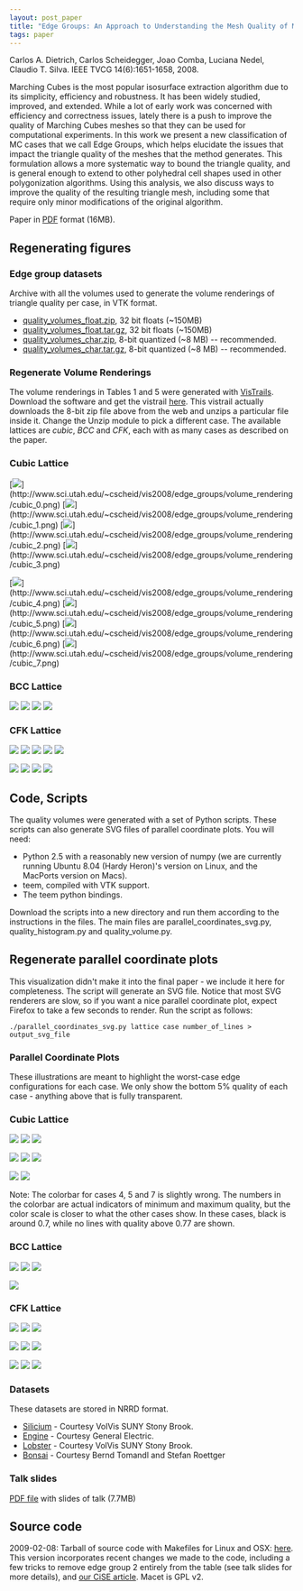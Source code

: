 ```yaml
---
layout: post_paper
title: "Edge Groups: An Approach to Understanding the Mesh Quality of Marching Methods"
tags: paper
---
```


Carlos A. Dietrich, Carlos Scheidegger, Joao
Comba, Luciana Nedel, Claudio T. Silva.
IEEE TVCG 14(6):1651-1658, 2008.

Marching Cubes is the most popular isosurface extraction algorithm due
to its simplicity, efficiency and robustness. It has been widely
studied, improved, and extended. While a lot of early work was
concerned with efficiency and correctness issues, lately there is a
push to improve the quality of Marching Cubes meshes so that they can
be used for computational experiments. In this work we present a new
classification of MC cases that we call Edge Groups, which helps
elucidate the issues that impact the triangle quality of the meshes
that the method generates. This formulation allows a more systematic
way to bound the triangle quality, and is general enough to extend to
other polyhedral cell shapes used in other polygonization
algorithms. Using this analysis, we also discuss ways to improve the
quality of the resulting triangle mesh, including some that require
only minor modifications of the original algorithm.

Paper in [PDF](http://www.sci.utah.edu/~cscheid/pubs/edge_groups.pdf)
format (16MB).

## Regenerating figures

### Edge group datasets

Archive with all the volumes used to generate the volume renderings of triangle quality per case, in VTK format.

* [quality_volumes_float.zip](http://www.sci.utah.edu/~cscheid/vis2008/edge_groups/quality_volumes_float.zip), 32 bit floats (~150MB)
* [quality_volumes_float.tar.gz](http://www.sci.utah.edu/~cscheid/vis2008/edge_groups/quality_volumes_float.tar.gz), 32 bit floats (~150MB)
* [quality_volumes_char.zip](http://www.sci.utah.edu/~cscheid/vis2008/edge_groups/quality_volumes_char.zip), 8-bit quantized (~8 MB) -- recommended.
* [quality_volumes_char.tar.gz](http://www.sci.utah.edu/~cscheid/vis2008/edge_groups/quality_volumes_char.tar.gz), 8-bit quantized (~8 MB) -- recommended.

### Regenerate Volume Renderings

The volume renderings in Tables 1 and 5 were generated with [VisTrails](http://www.vistrails.org). Download the software and get the vistrail [here](http://www.sci.utah.edu/~cscheid/vis2008/edge_groups/volume_rendering.vt). This vistrail actually downloads the 8-bit zip file above from the web and unzips a particular file inside it. Change the Unzip module to pick a different case. The available lattices are *cubic*, *BCC* and *CFK*, each with as many cases as described on the paper.

### Cubic Lattice

[![](http://www.sci.utah.edu/~cscheid/vis2008/edge_groups/volume_rendering/cubic_0_small.png")](http://www.sci.utah.edu/~cscheid/vis2008/edge_groups/volume_rendering/cubic_0.png)
[![](http://www.sci.utah.edu/~cscheid/vis2008/edge_groups/volume_rendering/cubic_1_small.png")](http://www.sci.utah.edu/~cscheid/vis2008/edge_groups/volume_rendering/cubic_1.png)
[![](http://www.sci.utah.edu/~cscheid/vis2008/edge_groups/volume_rendering/cubic_2_small.png")](http://www.sci.utah.edu/~cscheid/vis2008/edge_groups/volume_rendering/cubic_2.png)
[![](http://www.sci.utah.edu/~cscheid/vis2008/edge_groups/volume_rendering/cubic_3_small.png")](http://www.sci.utah.edu/~cscheid/vis2008/edge_groups/volume_rendering/cubic_3.png)

[![](http://www.sci.utah.edu/~cscheid/vis2008/edge_groups/volume_rendering/cubic_4_small.png")](http://www.sci.utah.edu/~cscheid/vis2008/edge_groups/volume_rendering/cubic_4.png)
[![](http://www.sci.utah.edu/~cscheid/vis2008/edge_groups/volume_rendering/cubic_5_small.png")](http://www.sci.utah.edu/~cscheid/vis2008/edge_groups/volume_rendering/cubic_5.png)
[![](http://www.sci.utah.edu/~cscheid/vis2008/edge_groups/volume_rendering/cubic_6_small.png")](http://www.sci.utah.edu/~cscheid/vis2008/edge_groups/volume_rendering/cubic_6.png)
[![](http://www.sci.utah.edu/~cscheid/vis2008/edge_groups/volume_rendering/cubic_7_small.png")](http://www.sci.utah.edu/~cscheid/vis2008/edge_groups/volume_rendering/cubic_7.png)

### BCC Lattice

[![](http://www.sci.utah.edu/~cscheid/vis2008/edge_groups/volume_rendering/BCC_0_small.png)](http://www.sci.utah.edu/~cscheid/vis2008/edge_groups/volume_rendering/BCC_0.png)
[![](http://www.sci.utah.edu/~cscheid/vis2008/edge_groups/volume_rendering/BCC_1_small.png)](http://www.sci.utah.edu/~cscheid/vis2008/edge_groups/volume_rendering/BCC_1.png)
[![](http://www.sci.utah.edu/~cscheid/vis2008/edge_groups/volume_rendering/BCC_2_small.png)](http://www.sci.utah.edu/~cscheid/vis2008/edge_groups/volume_rendering/BCC_2.png)
[![](http://www.sci.utah.edu/~cscheid/vis2008/edge_groups/volume_rendering/BCC_3_small.png)](http://www.sci.utah.edu/~cscheid/vis2008/edge_groups/volume_rendering/BCC_3.png)

### CFK Lattice

[![](http://www.sci.utah.edu/~cscheid/vis2008/edge_groups/volume_rendering/CFK_0_small.png)](http://www.sci.utah.edu/~cscheid/vis2008/edge_groups/volume_rendering/CFK_0.png)
[![](http://www.sci.utah.edu/~cscheid/vis2008/edge_groups/volume_rendering/CFK_1_small.png)](http://www.sci.utah.edu/~cscheid/vis2008/edge_groups/volume_rendering/CFK_1.png)
[![](http://www.sci.utah.edu/~cscheid/vis2008/edge_groups/volume_rendering/CFK_2_small.png)](http://www.sci.utah.edu/~cscheid/vis2008/edge_groups/volume_rendering/CFK_2.png)
[![](http://www.sci.utah.edu/~cscheid/vis2008/edge_groups/volume_rendering/CFK_3_small.png)](http://www.sci.utah.edu/~cscheid/vis2008/edge_groups/volume_rendering/CFK_3.png)
[![](http://www.sci.utah.edu/~cscheid/vis2008/edge_groups/volume_rendering/CFK_4_small.png)](http://www.sci.utah.edu/~cscheid/vis2008/edge_groups/volume_rendering/CFK_4.png)

[![](http://www.sci.utah.edu/~cscheid/vis2008/edge_groups/volume_rendering/CFK_5_small.png)](http://www.sci.utah.edu/~cscheid/vis2008/edge_groups/volume_rendering/CFK_5.png)
[![](http://www.sci.utah.edu/~cscheid/vis2008/edge_groups/volume_rendering/CFK_6_small.png)](http://www.sci.utah.edu/~cscheid/vis2008/edge_groups/volume_rendering/CFK_6.png)
[![](http://www.sci.utah.edu/~cscheid/vis2008/edge_groups/volume_rendering/CFK_7_small.png)](http://www.sci.utah.edu/~cscheid/vis2008/edge_groups/volume_rendering/CFK_7.png)
[![](http://www.sci.utah.edu/~cscheid/vis2008/edge_groups/volume_rendering/CFK_8_small.png)](http://www.sci.utah.edu/~cscheid/vis2008/edge_groups/volume_rendering/CFK_8.png)

## Code, Scripts

The quality volumes were generated with a set of Python scripts. These scripts can also generate SVG files of parallel coordinate plots. You will need:

* Python 2.5 with a reasonably new version of numpy (we are currently running Ubuntu 8.04 (Hardy Heron)'s version on Linux, and the MacPorts version on Macs).
* teem, compiled with VTK support.
* The teem python bindings.

Download the scripts into a new directory and run them according to the instructions in the files. The main files are parallel_coordinates_svg.py, quality_histogram.py and quality_volume.py.

## Regenerate parallel coordinate plots

This visualization didn't make it into the final paper - we include it here for completeness. The script will generate an SVG file. Notice that most SVG renderers are slow, so if you want a nice parallel coordinate plot, expect Firefox to take a few seconds to render. Run the script as follows:

`./parallel_coordinates_svg.py lattice case number_of_lines > output_svg_file`

### Parallel Coordinate Plots

These illustrations are meant to highlight the worst-case edge configurations for each case. We only show the bottom 5% quality of each case - anything above that is fully transparent.

### Cubic Lattice

[![](http://www.sci.utah.edu/~cscheid/vis2008/edge_groups/parallel_coordinates/cubic_0_large.png)](http://www.sci.utah.edu/~cscheid/vis2008/edge_groups/parallel_coordinates/cubic_0_med.svg)
[![](http://www.sci.utah.edu/~cscheid/vis2008/edge_groups/parallel_coordinates/cubic_1_large.png)](http://www.sci.utah.edu/~cscheid/vis2008/edge_groups/parallel_coordinates/cubic_1_med.svg)
[![](http://www.sci.utah.edu/~cscheid/vis2008/edge_groups/parallel_coordinates/cubic_2_large.png)](http://www.sci.utah.edu/~cscheid/vis2008/edge_groups/parallel_coordinates/cubic_2_med.svg)

[![](http://www.sci.utah.edu/~cscheid/vis2008/edge_groups/parallel_coordinates/cubic_3_large.png)](http://www.sci.utah.edu/~cscheid/vis2008/edge_groups/parallel_coordinates/cubic_3_med.svg)
[![](http://www.sci.utah.edu/~cscheid/vis2008/edge_groups/parallel_coordinates/cubic_0_large.png)](http://www.sci.utah.edu/~cscheid/vis2008/edge_groups/parallel_coordinates/cubic_0_med.svg)
[![](http://www.sci.utah.edu/~cscheid/vis2008/edge_groups/parallel_coordinates/cubic_1_large.png)](http://www.sci.utah.edu/~cscheid/vis2008/edge_groups/parallel_coordinates/cubic_1_med.svg)

[![](http://www.sci.utah.edu/~cscheid/vis2008/edge_groups/parallel_coordinates/cubic_2_large.png)](http://www.sci.utah.edu/~cscheid/vis2008/edge_groups/parallel_coordinates/cubic_2_med.svg)
[![](http://www.sci.utah.edu/~cscheid/vis2008/edge_groups/parallel_coordinates/cubic_3_large.png)](http://www.sci.utah.edu/~cscheid/vis2008/edge_groups/parallel_coordinates/cubic_3_med.svg)

Note: The colorbar for cases 4, 5 and 7 is slightly wrong. The numbers
in the colorbar are actual indicators of minimum and maximum quality,
but the color scale is closer to what the other cases show. In these
cases, black is around 0.7, while no lines with quality above 0.77 are
shown.

### BCC Lattice

[![](http://www.sci.utah.edu/~cscheid/vis2008/edge_groups/parallel_coordinates/BCC_0_large.png)](http://www.sci.utah.edu/~cscheid/vis2008/edge_groups/parallel_coordinates/BCC_0_med.svg)
[![](http://www.sci.utah.edu/~cscheid/vis2008/edge_groups/parallel_coordinates/BCC_1_large.png)](http://www.sci.utah.edu/~cscheid/vis2008/edge_groups/parallel_coordinates/BCC_1_med.svg)
[![](http://www.sci.utah.edu/~cscheid/vis2008/edge_groups/parallel_coordinates/BCC_2_large.png)](http://www.sci.utah.edu/~cscheid/vis2008/edge_groups/parallel_coordinates/BCC_2_med.svg)

[![](http://www.sci.utah.edu/~cscheid/vis2008/edge_groups/parallel_coordinates/BCC_3_large.png)](http://www.sci.utah.edu/~cscheid/vis2008/edge_groups/parallel_coordinates/BCC_3_med.svg)

### CFK Lattice

[![](http://www.sci.utah.edu/~cscheid/vis2008/edge_groups/parallel_coordinates/CFK_0_large.png)](http://www.sci.utah.edu/~cscheid/vis2008/edge_groups/parallel_coordinates/CFK_0_med.svg)
[![](http://www.sci.utah.edu/~cscheid/vis2008/edge_groups/parallel_coordinates/CFK_1_large.png)](http://www.sci.utah.edu/~cscheid/vis2008/edge_groups/parallel_coordinates/CFK_1_med.svg)
[![](http://www.sci.utah.edu/~cscheid/vis2008/edge_groups/parallel_coordinates/CFK_2_large.png)](http://www.sci.utah.edu/~cscheid/vis2008/edge_groups/parallel_coordinates/CFK_2_med.svg)

[![](http://www.sci.utah.edu/~cscheid/vis2008/edge_groups/parallel_coordinates/CFK_3_large.png)](http://www.sci.utah.edu/~cscheid/vis2008/edge_groups/parallel_coordinates/CFK_3_med.svg)
[![](http://www.sci.utah.edu/~cscheid/vis2008/edge_groups/parallel_coordinates/CFK_4_large.png)](http://www.sci.utah.edu/~cscheid/vis2008/edge_groups/parallel_coordinates/CFK_4_med.svg)
[![](http://www.sci.utah.edu/~cscheid/vis2008/edge_groups/parallel_coordinates/CFK_5_large.png)](http://www.sci.utah.edu/~cscheid/vis2008/edge_groups/parallel_coordinates/CFK_5_med.svg)

[![](http://www.sci.utah.edu/~cscheid/vis2008/edge_groups/parallel_coordinates/CFK_6_large.png)](http://www.sci.utah.edu/~cscheid/vis2008/edge_groups/parallel_coordinates/CFK_6_med.svg)
[![](http://www.sci.utah.edu/~cscheid/vis2008/edge_groups/parallel_coordinates/CFK_7_large.png)](http://www.sci.utah.edu/~cscheid/vis2008/edge_groups/parallel_coordinates/CFK_7_med.svg)
[![](http://www.sci.utah.edu/~cscheid/vis2008/edge_groups/parallel_coordinates/CFK_8_large.png)](http://www.sci.utah.edu/~cscheid/vis2008/edge_groups/parallel_coordinates/CFK_8_med.svg)

### Datasets

These datasets are stored in NRRD format.

* [Silicium](http://www.sci.utah.edu/~cscheid/vis2008/edge_groups/silicium.nrrd) - Courtesy VolVis SUNY Stony Brook.
* [Engine](http://www.sci.utah.edu/~cscheid/vis2008/edge_groups/engine.nrrd) - Courtesy General Electric.
* [Lobster](http://www.sci.utah.edu/~cscheid/vis2008/edge_groups/lobster.nrrd) - Courtesy VolVis SUNY Stony Brook.
* [Bonsai](http://www.sci.utah.edu/~cscheid/vis2008/edge_groups/bonsai.nrrd) - Courtesy Bernd Tomandl and Stefan Roettger

### Talk slides

[PDF file](http://www.sci.utah.edu/~cscheid/edge_groups/edge_groups_talk_vis.pdf) with slides of talk (7.7MB)

## Source code

2009-02-08: Tarball of source code with Makefiles for Linux and OSX: [here](http://www.sci.utah.edu/~cscheid/software/macet.tar.gz). This version incorporates recent changes we made to the code, including a few tricks to remove edge group 2 entirely from the table (see talk slides for more details), and [our CiSE article](http://www.sci.utah.edu/~cscheid/pubs/noskinny.pdf). Macet is GPL v2.
